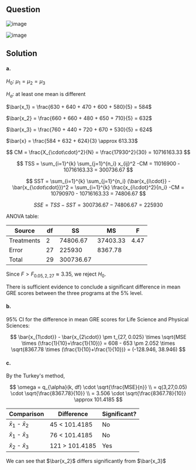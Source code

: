 ## Question

![image](https://github.com/user-attachments/assets/3204db46-6ee9-43fa-88d9-e8a0928fefd8)

![image](https://github.com/user-attachments/assets/bd12b14c-4e6d-42c2-9ade-9eeed0cf1872)

## Solution

#### a.

$H_0$: $\mu_1 = \mu_2 = \mu_3$

$H_a$: at least one mean is different

$\bar{x_1} = \frac{630 + 640 + 470 + 600 + 580}{5} = 584$

$\bar{x_2} = \frac{660 + 660 + 480 + 650 + 710}{5} = 632$

$\bar{x_3} = \frac{760 + 440 + 720 + 670 + 530}{5} = 624$

$\bar{x} = \frac{584 + 632 + 624}{3} \approx 613.33$

$$
CM = \frac{X_{\cdot\cdot}^2}{N} = \frac{17930^2}{30} = 10716163.33
$$

$$
TSS = \sum_{i=1}^{k} \sum_{j=1}^{n_i} x_{ij}^2 -CM = 11016900 - 10716163.33 = 300736.67
$$

$$
SST = \sum_{i=1}^{k} \sum_{j=1}^{n_i} (\bar{x_{i\cdot}} - \bar{x_{\cdot\cdot}})^2 = \sum_{i=1}^{k} \frac{x_{i\cdot}^2}{n_i} -CM = 10790970 - 10716163.33 = 74806.67
$$

$$
SSE = TSS - SST = 300736.67 - 74806.67 = 225930
$$

ANOVA table:

| Source      | df  | SS         | MS         | F     |
|-------------|-----|------------|------------|-------|
| Treatments  | 2   | 74806.67   | 37403.33   | 4.47  |
| Error       | 27  | 225930     | 8367.78    |       |
| Total       | 29  | 300736.67  |            |       |

Since $F > F_{0.05, 2, 27} \approx 3.35$, we reject $H_0$.

There is sufficient evidence to conclude a significant difference in mean GRE scores between the three programs at the 5% level.

#### b. 

95% CI for the difference in mean GRE scores for Life Science and Physical Sciences:

$$
\bar{x_{1\cdot}} - \bar{x_{2\cdot}} \pm t_{27, 0.025} \times \sqrt{MSE \times (\frac{1}{10}+\frac{1}{10})}
= 608 - 653 \pm 2.052 \times \sqrt{8367.78 \times (\frac{1}{10}+\frac{1}{10})}
= (-128.946, 38.946)
$$

#### c. 

By the Turkey's method,

$$
\omega = q_{\alpha}(k, df) \cdot \sqrt{\frac{MSE}{n}} \\ = q(3,27,0.05) \cdot \sqrt{\frac{8367.78}{10}} \\ = 3.506 \cdot \sqrt{\frac{8367.78}{10}} \approx 101.4185
$$

| Comparison                | Difference          | Significant?  |
|---------------------------|---------------------|---------------|
| $\bar{x}_1$ - $\bar{x}_2$ | 45 < 101.4185       | No            |
| $\bar{x}_1$ - $\bar{x}_3$ | 76 < 101.4185       | No            |
| $\bar{x}_2$ - $\bar{x}_3$ | 121 > 101.4185      | Yes           |

We can see that $\bar{x_2}$ differs significantly from $\bar{x_3}$

